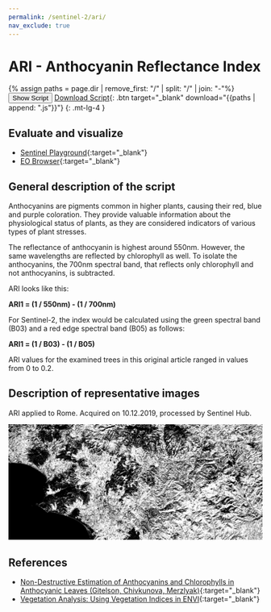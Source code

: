 ```yaml
---
permalink: /sentinel-2/ari/
nav_exclude: true
---
```


# ARI - Anthocyanin Reflectance Index

{% assign paths = page.dir | remove_first: "/" | split: "/" | join: "-"%}
<button class="btn btn-primary" id="toggle-script" onclick="toggleScript()">Show Script</button>
[Download Script](script.js){: .btn target="_blank" download="{{paths | append: ".js"}}"}
{: .mt-lg-4 }

<div id="script" style="display:none;"> 
{% highlight javascript %}
{% include_relative script.js %}
{% endhighlight %}
</div>

## Evaluate and visualize
 - [Sentinel Playground](https://apps.sentinel-hub.com/sentinel-playground/?source=S2&lat=41.956171100940026&lng=12.29095458984375&zoom=11&preset=CUSTOM&layers=B01,B02,B03&maxcc=5&gain=1.0&gamma=1.0&time=2018-05-01%7C2018-11-14&atmFilter=&showDates=false&evalscript=Ly8KLy8gQW50aG9jeWFuaW4gcmVmbGVjdGFuY2UgaW5kZXggIChhYmJydi4gQVJJKQovLwovLyBHZW5lcmFsIGZvcm11bGE6IDEvNTUwbm0tMS83MDBubQovLwovLyBVUkwgaHR0cHM6Ly93d3cuaW5kZXhkYXRhYmFzZS5kZS9kYi9zaS1zaW5nbGUucGhwP3NlbnNvcl9pZD05NiZyc2luZGV4X2lkPTIxNAoKbGV0IGluZGV4ID0gMS4wIC8gQjAzIC0gMS4wIC8gQjA1OwpyZXR1cm4gW2luZGV4XQ%3D%3D){:target="_blank"}    
 - [EO Browser](https://apps.sentinel-hub.com/eo-browser/?lat=42.4979&lng=11.6345&zoom=10&time=2019-12-10&preset=CUSTOM&datasource=Sentinel-2%20L1C&layers=B01,B02,B03&evalscript=Ly8KLy8gQW50aG9jeWFuaW4gcmVmbGVjdGFuY2UgaW5kZXggIChhYmJydi4gQVJJKQovLwovLyBHZW5lcmFsIGZvcm11bGE6IDEvNTUwbm0tMS83MDBubQovLwovLyBVUkwgaHR0cHM6Ly93d3cuaW5kZXhkYXRhYmFzZS5kZS9kYi9zaS1zaW5nbGUucGhwP3NlbnNvcl9pZD05NiZyc2luZGV4X2lkPTIxNAoKbGV0IGluZGV4ID0gMS4wIC8gQjAzIC0gMS4wIC8gQjA1OwpyZXR1cm4gW2luZGV4XQ%3D%3D){:target="_blank"}

## General description of the script

Anthocyanins are pigments common in higher plants, causing their red, blue and purple coloration. They provide valuable information about the physiological status of plants, as they are considered indicators of various types of plant stresses.

The reflectance of anthocyanin is highest around 550nm. However, the same wavelengths are reflected by chlorophyll as well. To isolate the anthocyanins, the 700nm spectral band, that reflects only chlorophyll and not anthocyanins, is subtracted. 

ARI looks like this:

**ARI1 = (1 / 550nm) - (1 / 700nm)** 

For Sentinel-2, the index would be calculated using the green spectral band (B03) and a red edge spectral band (B05) as follows: 

**ARI1 = (1 / B03) - (1 / B05)**

ARI values for the examined trees in this original article ranged in values from 0 to 0.2. 

## Description of representative images

ARI applied to Rome. Acquired on 10.12.2019, processed by Sentinel Hub. 

![ARI, Rome](fig/fig1.jpg)

## References
- [Non-Destructive Estimation of Anthocyanins and Chlorophylls in Anthocyanic Leaves (Gitelson, Chivkunova, Merzlyak)](http://digitalcommons.unl.edu/cgi/viewcontent.cgi?article=1227&context=natrespapers){:target="_blank"}
- [Vegetation Analysis: Using Vegetation Indices in ENVI](https://www.harrisgeospatial.com/Support/Self-Help-Tools/Help-Articles/Help-Articles-Detail/ArtMID/10220/ArticleID/16162/Vegetation-Analysis-Using-Vegetation-Indices-in-ENVI){:target="_blank"}
